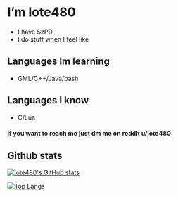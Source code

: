 # I’m lote480
- I have SzPD
- I do stuff when I feel like

## Languages Im learning
- GML/C++/Java/bash
## Languages I know
- C/Lua
#### if you want to reach me just dm me on reddit u/lote480

## Github stats
[![lote480's GitHub stats](https://github-readme-stats.vercel.app/api?username=lote480&show_icons=true&theme=merko)](https://github.com/anuraghazra/github-readme-stats)

[![Top Langs](https://github-readme-stats.vercel.app/api/top-langs/?username=lote480&show_icons=true&theme=merko)](https://github.com/anuraghazra/github-readme-stats)

